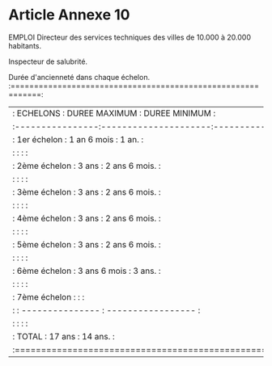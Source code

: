 # Article Annexe 10

EMPLOI    Directeur des services techniques des villes de 10.000 à 20.000 habitants.

Inspecteur de salubrité.

Durée d'ancienneté dans chaque échelon. :============================================================:

<table>
<tr>
<td> :    ECHELONS    :    DUREE MAXIMUM    :    DUREE MINIMUM    :</td>
</tr>
<tr>
<td> :----------------:---------------------:---------------------:</td>
</tr>
<tr>
<td> : 1er échelon    :    1 an 6 mois      :    1 an.            :</td>
</tr>
<tr>
<td> :                :                     :                     :</td>
</tr>
<tr>
<td> : 2ème échelon   :    3 ans            :    2 ans 6 mois.    :</td>
</tr>
<tr>
<td> :                :                     :                     :</td>
</tr>
<tr>
<td> : 3ème échelon   :    3 ans            :    2 ans 6 mois.    :</td>
</tr>
<tr>
<td> :                :                     :                     :</td>
</tr>
<tr>
<td> : 4ème échelon   :    3 ans            :    2 ans 6 mois.    :</td>
</tr>
<tr>
<td> :                :                     :                     :</td>
</tr>
<tr>
<td> : 5ème échelon   :    3 ans            :    2 ans 6 mois.    :</td>
</tr>
<tr>
<td> :                :                     :                     :</td>
</tr>
<tr>
<td> : 6ème échelon   :    3 ans 6 mois     :    3 ans.           :</td>
</tr>
<tr>
<td> :                :                     :                     :</td>
</tr>
<tr>
<td> : 7ème échelon   :                     :                     :</td>
</tr>
<tr>
<td> :                :  ---------------    :  -----------------  :</td>
</tr>
<tr>
<td> :                :                     :                     :</td>
</tr>
<tr>
<td> :      TOTAL     :   17 ans            :   14 ans.           :</td>
</tr>
<tr>
<td> :============================================================:</td>
</tr>
</table>
